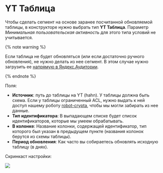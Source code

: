 YT Таблица
=====================

Чтобы сделать сегмент на основе заранее посчитанной обновляемой таблицы, в конструкторе нужно выбрать тип **YT Таблица**. 
Параметр *Минимальная пользовательская активность* для этого типа условий не учитывается.

{% note warning %}

Если таблица не будет обновляться (или если достаточно ручного обновления), не нужно делать из нее сегмент. В этом случае нужно загрузить ее [напрямую в Яндекс.Аудитории](https://lab.crypta.yandex-team.ru/audiences).

{% endnote %}

Поля:
- **Источник**: путь до таблицы на YT (hahn). У таблицы должна быть схема. Если у таблицы ограниченный ACL, нужно выдать к ней доступ нашему роботу [robot-crypta](https://staff.yandex-team.ru/robot-crypta), чтобы мы могли забирать из нее данные.
- **Тип идентификатора**: В выпадающем списке будет список идентификаторов, которые мы умеем обрабатывать.
- **В колонке**: Название колонки, содержащей идентификатор, тип которого был указан в предыдущем пункте (названия колонок берутся из схемы таблицы).
- **Период обновления**: Как часто вы собираетесь обновлять исходную таблицу (в днях).

Скринкаст настройки:

![](https://jing.yandex-team.ru/files/terekhinam/ezgif.com-video-to-gif%20%2810%29.gif)
